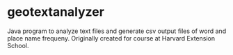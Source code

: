 # geotextanalyzer
Java program to analyze text files and generate csv output files of word and place name frequeny.
Originally created for course at Harvard Extension School.
